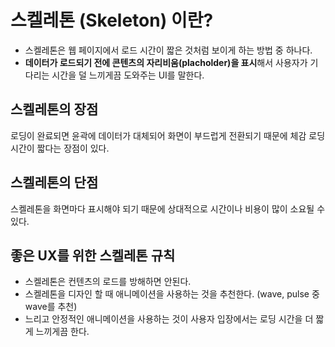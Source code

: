 # 스켈레톤 (Skeleton) 이란?

- 스켈레톤은 웹 페이지에서 로드 시간이 짧은 것처럼 보이게 하는 방법 중 하나다.
- **데이터가 로드되기 전에 콘텐츠의 자리비움(placholder)을 표시**해서 사용자가 기다리는 시간을 덜 느끼게끔 도와주는 UI를 말한다.

## 스켈레톤의 장점

로딩이 완료되면 윤곽에 데이터가 대체되어 화면이 부드럽게 전환되기 때문에 체감 로딩 시간이 짧다는 장점이 있다.

## 스켈레톤의 단점

스켈레톤을 화면마다 표시해야 되기 때문에 상대적으로 시간이나 비용이 많이 소요될 수 있다.

## 좋은 UX를 위한 스켈레톤 규칙

- 스켈레톤은 컨텐츠의 로드를 방해하면 안된다.
- 스켈레톤을 디자인 할 때 애니메이션을 사용하는 것을 추천한다. (wave, pulse 중 wave를 추천)
- 느리고 안정적인 애니메이션을 사용하는 것이 사용자 입장에서는 로딩 시간을 더 짧게 느끼게끔 한다.
